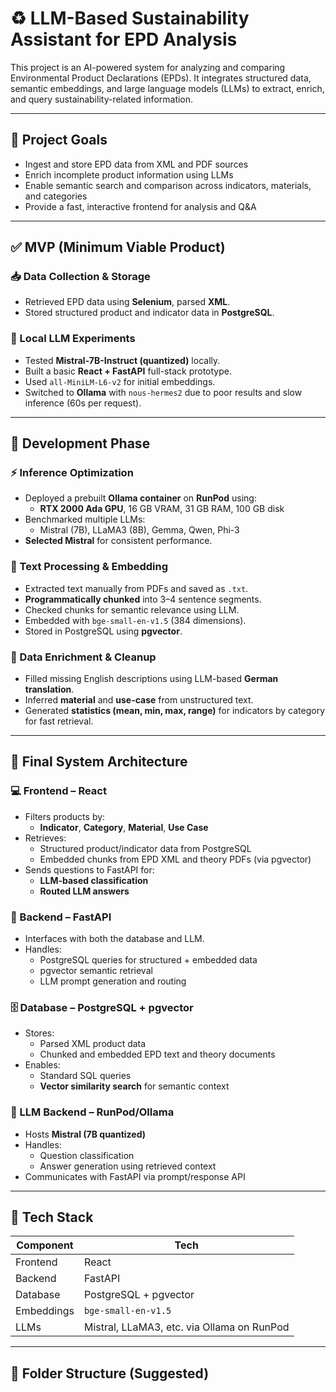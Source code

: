 # ♻️ LLM-Based Sustainability Assistant for EPD Analysis

This project is an AI-powered system for analyzing and comparing Environmental Product Declarations (EPDs). It integrates structured data, semantic embeddings, and large language models (LLMs) to extract, enrich, and query sustainability-related information.

---

## 📌 Project Goals

- Ingest and store EPD data from XML and PDF sources
- Enrich incomplete product information using LLMs
- Enable semantic search and comparison across indicators, materials, and categories
- Provide a fast, interactive frontend for analysis and Q&A

---

## ✅ MVP (Minimum Viable Product)

### 📥 Data Collection & Storage
- Retrieved EPD data using **Selenium**, parsed **XML**.
- Stored structured product and indicator data in **PostgreSQL**.

### 🧠 Local LLM Experiments
- Tested **Mistral-7B-Instruct (quantized)** locally.
- Built a basic **React + FastAPI** full-stack prototype.
- Used `all-MiniLM-L6-v2` for initial embeddings.
- Switched to **Ollama** with `nous-hermes2` due to poor results and slow inference (60s per request).

---

## 🧪 Development Phase

### ⚡ Inference Optimization
- Deployed a prebuilt **Ollama container** on **RunPod** using:
  - **RTX 2000 Ada GPU**, 16 GB VRAM, 31 GB RAM, 100 GB disk
- Benchmarked multiple LLMs:
  - Mistral (7B), LLaMA3 (8B), Gemma, Qwen, Phi-3
- **Selected Mistral** for consistent performance.

### 🧱 Text Processing & Embedding
- Extracted text manually from PDFs and saved as `.txt`.
- **Programmatically chunked** into 3–4 sentence segments.
- Checked chunks for semantic relevance using LLM.
- Embedded with `bge-small-en-v1.5` (384 dimensions).
- Stored in PostgreSQL using **pgvector**.

### 🧽 Data Enrichment & Cleanup
- Filled missing English descriptions using LLM-based **German translation**.
- Inferred **material** and **use-case** from unstructured text.
- Generated **statistics (mean, min, max, range)** for indicators by category for fast retrieval.

---

## 🚀 Final System Architecture

### 💻 Frontend – React
- Filters products by:
  - **Indicator**, **Category**, **Material**, **Use Case**
- Retrieves:
  - Structured product/indicator data from PostgreSQL
  - Embedded chunks from EPD XML and theory PDFs (via pgvector)
- Sends questions to FastAPI for:
  - **LLM-based classification**
  - **Routed LLM answers**

### 🧠 Backend – FastAPI
- Interfaces with both the database and LLM.
- Handles:
  - PostgreSQL queries for structured + embedded data
  - pgvector semantic retrieval
  - LLM prompt generation and routing

### 🗄️ Database – PostgreSQL + pgvector
- Stores:
  - Parsed XML product data
  - Chunked and embedded EPD text and theory documents
- Enables:
  - Standard SQL queries
  - **Vector similarity search** for semantic context

### 🤖 LLM Backend – RunPod/Ollama
- Hosts **Mistral (7B quantized)**
- Handles:
  - Question classification
  - Answer generation using retrieved context
- Communicates with FastAPI via prompt/response API

---

## 📎 Tech Stack

| Component   | Tech |
|-------------|------|
| Frontend    | React |
| Backend     | FastAPI |
| Database    | PostgreSQL + pgvector |
| Embeddings  | `bge-small-en-v1.5` |
| LLMs        | Mistral, LLaMA3, etc. via Ollama on RunPod |

---

## 📂 Folder Structure (Suggested)

